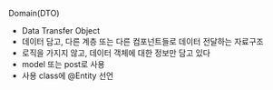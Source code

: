 Domain(DTO)
- Data Transfer Object
- 데이터 담고, 다른 계층 또는 다른 컴포넌트들로 데이터 전달하는 자료구조
- 로직을 가지지 않고, 데이터 객체에 대한 정보만 담고 있다
- model 또는 post로 사용
- 사용 class에 @Entity 선언